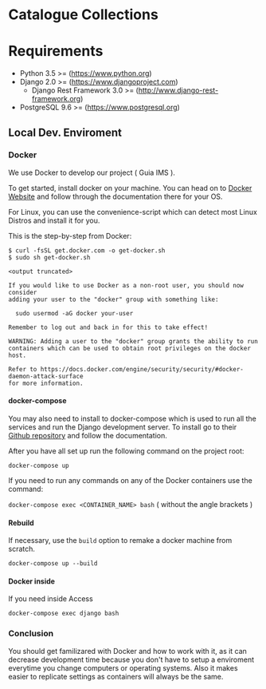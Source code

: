 # Catalogue Collections

# Requirements

-   Python 3.5 >= (<https://www.python.org>)
-   Django 2.0 >= (<https://www.djangoproject.com>)
    -   Django Rest Framework 3.0 >= (<http://www.django-rest-framework.org>)
-   PostgreSQL 9.6 >= (<https://www.postgresql.org>)

## Local Dev. Enviroment

### Docker

We use Docker to develop our project ( Guia IMS ).

To get started, install docker on your machine. You can head on to [Docker Website](https://www.docker.com/community-edition) and follow through the documentation there for your OS.

For Linux, you can use the convenience-script which can detect most Linux Distros and install it for you.

This is the step-by-step from Docker:

```
$ curl -fsSL get.docker.com -o get-docker.sh
$ sudo sh get-docker.sh

<output truncated>

If you would like to use Docker as a non-root user, you should now consider
adding your user to the "docker" group with something like:

  sudo usermod -aG docker your-user

Remember to log out and back in for this to take effect!

WARNING: Adding a user to the "docker" group grants the ability to run containers which can be used to obtain root privileges on the docker host.

Refer to https://docs.docker.com/engine/security/security/#docker-daemon-attack-surface
for more information.
```

#### docker-compose
You may also need to install to docker-compose which is used to run all the services and run the Django development server. To install go to their [Github repository](https://github.com/docker/compose/releases) and follow the documentation.

After you have all set up run the following command on the project root:

`docker-compose up`

If you need to run any commands on any of the Docker containers use the command:

`docker-compose exec <CONTAINER_NAME> bash` ( without the angle brackets )

#### Rebuild

If necessary, use the `build` option to remake a docker machine from scratch.

```
docker-compose up --build
```

#### Docker inside

If you need inside Access

```
docker-compose exec django bash
```

### Conclusion

You should get familizared with Docker and how to work with it, as it can decrease development time because you don't have to setup a enviroment everytime you change computers or operating systems. Also it makes easier to replicate settings as containers will always be the same.
